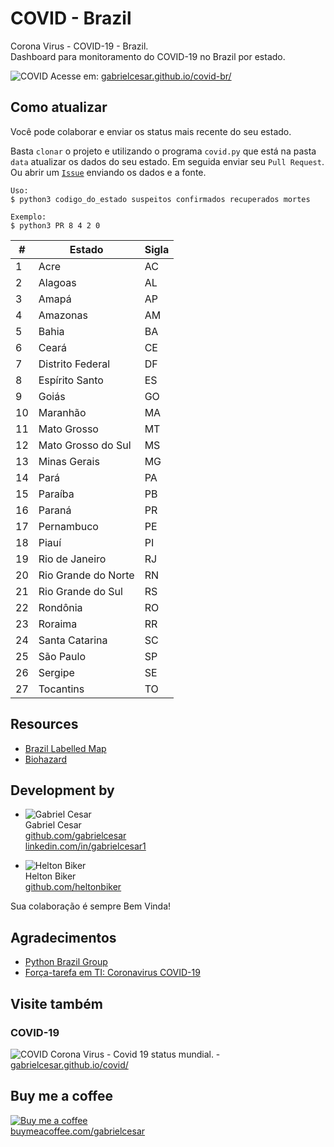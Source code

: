 # COVID - Brazil

Corona Virus - COVID-19 - Brazil.  
Dashboard para monitoramento do COVID-19 no Brazil por estado.

![COVID](https://raw.githubusercontent.com/gabrielcesar/covid-br/master/images/covid.png)
Acesse em: [gabrielcesar.github.io/covid-br/](https://gabrielcesar.github.io/covid-br/)

## Como atualizar
Você pode colaborar e enviar os status mais recente do seu estado.  

Basta ```clonar``` o projeto e utilizando o programa ```covid.py``` que está na pasta ```data``` atualizar os dados do seu estado. Em seguida enviar seu ```Pull Request```. Ou abrir um [```Issue```](https://github.com/gabrielcesar/covid-br/issues/new/choose) enviando os dados e a fonte.

```
Uso:
$ python3 codigo_do_estado suspeitos confirmados recuperados mortes

Exemplo:
$ python3 PR 8 4 2 0
```

| #  | Estado              | Sigla |
|----|---------------------|-------|
| 1  | Acre                | AC    |
| 2  | Alagoas             | AL    |
| 3  | Amapá               | AP    |
| 4  | Amazonas            | AM    |
| 5  | Bahia               | BA    |
| 6  | Ceará               | CE    |
| 7  | Distrito Federal    | DF    |
| 8  | Espírito Santo      | ES    |
| 9  | Goiás               | GO    |
| 10 | Maranhão            | MA    |
| 11 | Mato Grosso         | MT    |
| 12 | Mato Grosso do Sul  | MS    |
| 13 | Minas Gerais        | MG    |
| 14 | Pará                | PA    |
| 15 | Paraíba             | PB    |
| 16 | Paraná              | PR    |
| 17 | Pernambuco          | PE    |
| 18 | Piauí               | PI    |
| 19 | Rio de Janeiro      | RJ    |
| 20 | Rio Grande do Norte | RN    |
| 21 | Rio Grande do Sul   | RS    |
| 22 | Rondônia            | RO    |
| 23 | Roraima             | RR    |
| 24 | Santa Catarina      | SC    |
| 25 | São Paulo           | SP    |
| 26 | Sergipe             | SE    |
| 27 | Tocantins           | TO    |

## Resources
* [Brazil Labelled Map](https://en.wikipedia.org/wiki/States_of_Brazil#/media/File:Brazil_Labelled_Map.svg)
* [Biohazard](https://en.wikipedia.org/wiki/Biological_hazard#/media/File:Biohazard_symbol_(black_and_yellow).png)

## Development by
* ![Gabriel Cesar](https://avatars1.githubusercontent.com/u/1204816?s=64&v=4)  
Gabriel Cesar  
[github.com/gabrielcesar](https://github.com/gabrielcesar)  
[linkedin.com/in/gabrielcesar1](https://www.linkedin.com/in/gabrielcesar1/)

* ![Helton Biker ](https://avatars0.githubusercontent.com/u/683725?s=64&v=4)  
Helton Biker   
[github.com/heltonbiker](https://github.com/heltonbiker)  

Sua colaboração é sempre Bem Vinda!  

## Agradecimentos
* [Python Brazil Group](https://www.facebook.com/groups/pythonbr/)  
* [Força-tarefa em TI: Coronavirus COVID-19](https://www.facebook.com/groups/coronaviruscplp/)

## Visite também
### COVID-19
![COVID](https://raw.githubusercontent.com/gabrielcesar/covid/master/images/covid.png)
Corona Virus - Covid 19 status mundial. - [gabrielcesar.github.io/covid/](https://gabrielcesar.github.io/covid/)  
 
## Buy me a coffee
[![Buy me a coffee](https://cdn.buymeacoffee.com/buttons/bmc-new-btn-logo.svg)](https://www.buymeacoffee.com/gabrielcesar)  
[buymeacoffee.com/gabrielcesar](https://www.buymeacoffee.com/gabrielcesar)
